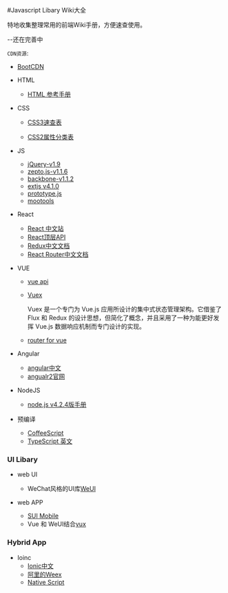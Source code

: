 #Javascript Libary Wiki大全


特地收集整理常用的前端Wiki手册，方便速查使用。

--还在完善中

`CDN资源`:

*	[BootCDN](http://www.bootcdn.cn/)



*	HTML
	*	[HTML 参考手册](http://www.w3school.com.cn/tags/index.asp)


*	CSS
	*	[CSS3速查表](http://www.css88.com/book/css/css3-quicksearch.htm)
	
	*	[CSS2属性分类表](http://tool.oschina.net/apidocs/apidoc?api=css2)

*	JS
	*	[jQuery-v1.9](http://www.css88.com/jqapi-1.9/)
	*	[zepto.js-v1.1.6](http://www.css88.com/doc/zeptojs/)
	*	[backbone-v1.1.2](http://www.css88.com/doc/backbone/)
	*	[extjs v4.1.0](http://extjs-doc-cn.github.io/ext4api/)
	*	[prototype.js](http://thinhunan.cnblogs.com/archive/2006/04/01/DeveloperNotesForPrototype.html)
	*	[mootools](http://www.chinamootools.com/)
*	React
	*	[React 中文站](http://reactjs.cn/)	
	*	[React顶层API](http://reactjs.cn/react/docs/top-level-api.html)
	*	[Redux中文文档](http://cn.redux.js.org/)	
	*	[React Router中文文档](http://react-guide.github.io/react-router-cn/)
	
*	VUE
	*	[vue api](http://cn.vuejs.org/api/)	
	*	[Vuex](https://github.com/vuejs/vuex/blob/master/docs/zh-cn/intro.md)
		
		Vuex 是一个专门为 Vue.js 应用所设计的集中式状态管理架构。它借鉴了 Flux 和 Redux 的设计思想，但简化了概念，并且采用了一种为能更好发挥 Vue.js 数据响应机制而专门设计的实现。
	*	[router for vue](https://github.com/vuejs/vue-router)

*	Angular
	*	[angular中文](http://www.apjs.net/)
	*	[angualr2官网](https://angular.io/)


*	NodeJS
	*	[node.js v4.2.4版手册](http://nodeapi.ucdok.com/)		

*	预编译
	*	[CoffeeScript](http://coffee-script.org/)
	*	[TypeScript 英文](http://www.typescriptlang.org/docs/tutorial.html)

### UI Libary

*	web UI
	*	WeChat风格的UI库[WeUI](https://github.com/weui/weui)	

*	web APP
	*	[SUI Mobile](http://m.sui.taobao.org/)	
	*	Vue 和 WeUI结合[vux](https://github.com/airyland/vux)


### Hybrid App	
*	Ioinc
	*	[Ionic中文](http://www.ionic.wang/js_doc-index.html)
	*	[阿里的Weex](http://alibaba.github.io/weex/)
	*	[Native Script](https://www.nativescript.org/)			
